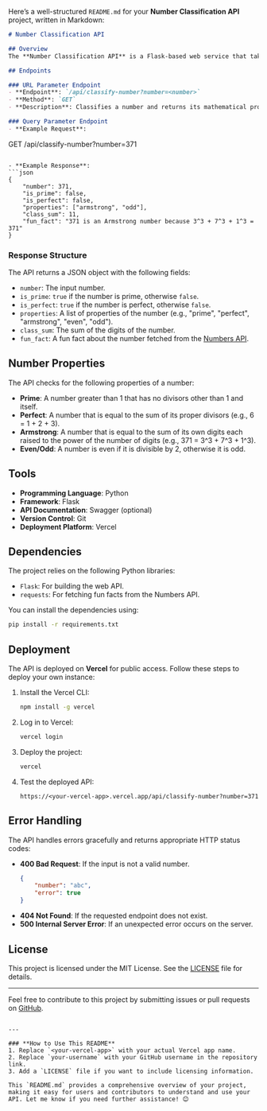 Here’s a well-structured `README.md` for your **Number Classification API** project, written in Markdown:

```markdown
# Number Classification API

## Overview
The **Number Classification API** is a Flask-based web service that takes a number as input and returns interesting mathematical properties about it, along with a fun fact. The API is designed to be simple, fast, and easy to use.

## Endpoints

### URL Parameter Endpoint
- **Endpoint**: `/api/classify-number?number=<number>`
- **Method**: `GET`
- **Description**: Classifies a number and returns its mathematical properties and a fun fact.

### Query Parameter Endpoint
- **Example Request**:
  ```
  GET /api/classify-number?number=371
  ```

- **Example Response**:
  ```json
  {
      "number": 371,
      "is_prime": false,
      "is_perfect": false,
      "properties": ["armstrong", "odd"],
      "class_sum": 11,
      "fun_fact": "371 is an Armstrong number because 3^3 + 7^3 + 1^3 = 371"
  }
  ```

### Response Structure
The API returns a JSON object with the following fields:
- `number`: The input number.
- `is_prime`: `true` if the number is prime, otherwise `false`.
- `is_perfect`: `true` if the number is perfect, otherwise `false`.
- `properties`: A list of properties of the number (e.g., "prime", "perfect", "armstrong", "even", "odd").
- `class_sum`: The sum of the digits of the number.
- `fun_fact`: A fun fact about the number fetched from the [Numbers API](http://numbersapi.com/).

## Number Properties
The API checks for the following properties of a number:
- **Prime**: A number greater than 1 that has no divisors other than 1 and itself.
- **Perfect**: A number that is equal to the sum of its proper divisors (e.g., 6 = 1 + 2 + 3).
- **Armstrong**: A number that is equal to the sum of its own digits each raised to the power of the number of digits (e.g., 371 = 3^3 + 7^3 + 1^3).
- **Even/Odd**: A number is even if it is divisible by 2, otherwise it is odd.

## Tools
- **Programming Language**: Python
- **Framework**: Flask
- **API Documentation**: Swagger (optional)
- **Version Control**: Git
- **Deployment Platform**: Vercel

## Dependencies
The project relies on the following Python libraries:
- `Flask`: For building the web API.
- `requests`: For fetching fun facts from the Numbers API.

You can install the dependencies using:
```bash
pip install -r requirements.txt
```

## Deployment
The API is deployed on **Vercel** for public access. Follow these steps to deploy your own instance:

1. Install the Vercel CLI:
   ```bash
   npm install -g vercel
   ```

2. Log in to Vercel:
   ```bash
   vercel login
   ```

3. Deploy the project:
   ```bash
   vercel
   ```

4. Test the deployed API:
   ```
   https://<your-vercel-app>.vercel.app/api/classify-number?number=371
   ```

## Error Handling
The API handles errors gracefully and returns appropriate HTTP status codes:
- **400 Bad Request**: If the input is not a valid number.
  ```json
  {
      "number": "abc",
      "error": true
  }
  ```
- **404 Not Found**: If the requested endpoint does not exist.
- **500 Internal Server Error**: If an unexpected error occurs on the server.

## License
This project is licensed under the MIT License. See the [LICENSE](LICENSE) file for details.

---

Feel free to contribute to this project by submitting issues or pull requests on [GitHub](https://github.com/your-username/number-classification-api).
```

---

### **How to Use This README**
1. Replace `<your-vercel-app>` with your actual Vercel app name.
2. Replace `your-username` with your GitHub username in the repository link.
3. Add a `LICENSE` file if you want to include licensing information.

This `README.md` provides a comprehensive overview of your project, making it easy for users and contributors to understand and use your API. Let me know if you need further assistance! 😊
